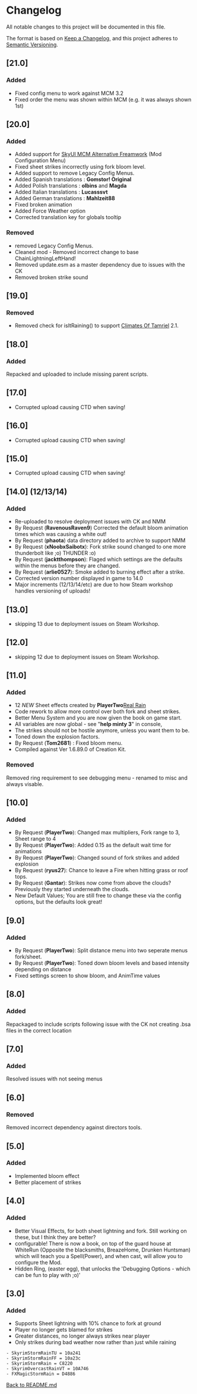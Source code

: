 # Changelog
All notable changes to this project will be documented in this file.

The format is based on [Keep a Changelog](https://keepachangelog.com/en/1.0.0/),
and this project adheres to [Semantic Versioning](https://semver.org/spec/v2.0.0.html).

## [21.0]
### Added
* Fixed config menu to work against MCM 3.2
* Fixed order the menu was shown within MCM (e.g. it was always shown 1st)


## [20.0]
### Added
* Added support for [SkyUI MCM Alternative Freamwork](https://www.nexusmods.com/skyrim/mods/81760) (Mod Configuration Menu)
* Fixed sheet strikes incorrectly using fork bloom level.
* Added support to remove Legacy Config Menus. 
* Added Spanish translations : <b>Gomstor! Original</b>
* Added Polish translations : <b>olbins</b> and <b>Magda</b>
* Added Italian translations : <b>Lucasssvt</b>
* Added German translations : <b>Mahlzeit88</b>
* Fixed broken animation
* Added Force Weather option
* Corrected translation key for globals tooltip

### Removed
 *  removed Legacy Config Menus. 
 * Cleaned mod - Removed incorrect change to base ChainLightningLeftHand! 
 * Removed update.esm as a master dependency due to issues with the CK
 * Removed broken strike sound


## [19.0]
### Removed
- Removed check for isItRaining() to support [Climates Of Tamriel](https://www.nexusmods.com/skyrim/mods/17802/) 2.1.


## [18.0]
### Added
 Repacked and uploaded to include missing parent scripts.


## [17.0]
 - Corrupted upload causing CTD when saving! 


## [16.0]
 - Corrupted upload causing CTD when saving! 


## [15.0]
 - Corrupted upload causing CTD when saving! 


## [14.0]  (12/13/14)
### Added
 * Re-uploaded to resolve deployment issues with CK and NMM 
 * By Request (<b>RavenousRaven9</b>) Corrected the default bloom animation times which was causing a white out!
 * By Request (<b>phaota</b>) data directory added to archive to support NMM
 * By Request (<b>xNoobxSaibotx</b>): Fork strike sound changed to one more thunderbolt like ;o) THUNDER :o)
 * By Request (<b>jacktthompson</b>): Flaged which settings are the defaults within the menus before they are changed.
 * By Request (<b>arlie0527</b>): Smoke added to burning effect after a strike.
 * Corrected version number displayed in game to 14.0
 * Major increments (12/13/14/etc) are due to how Steam workshop handles versioning of uploads!


## [13.0]
- skipping 13 due to deployment issues on Steam Workshop.


## [12.0]
- skipping 12 due to deployment issues on Steam Workshop.


## [11.0]
### Added
 * 12 *NEW* Sheet effects created by <b>PlayerTwo</b>[Real Rain](https://www.nexusmods.com/skyrim/mods/16541/?)
 * Code rework to allow more control over both fork and sheet strikes.
 * Better Menu System and you are now given the book on game start.
 * All variables are now global - see "<b>help minty 3</b>" in console,
 * The strikes should not be hostile anymore, unless you want them to be.
 * Toned down the explosion factors.
 * By Request (<b>Tom2681</b>) : Fixed bloom menu.
 * Compiled against Ver 1.6.89.0 of Creation Kit.
 
 
### Removed
 Removed ring requirement to see debugging menu - renamed to misc and always visable.


## [10.0]
### Added
 * By Request (<b>PlayerTwo</b>): Changed max multipliers, Fork range to 3, Sheet range to 4
 * By Request (<b>PlayerTwo</b>): Added 0.15 as the default wait time for animations
 * By Request (<b>PlayerTwo</b>): Changed sound of fork strikes and added explosion
 * By Request (<b>ryus27</b>): Chance to leave a Fire when hitting grass or roof tops. 
 * By Request (<b>Gantar</b>): Strikes now come from above the clouds? Previously they started underneath the clouds.
 * New Default Values; You are still free to change these via the config options, but the defaults look great!


## [9.0]
### Added
 * By Request (<b>PlayerTwo</b>): Split distance menu into two seperate menus fork/sheet. 
 * By Request (<b>PlayerTwo</b>): Toned down bloom levels and based intensity depending on distance
 * Fixed settings screen to show bloom, and AnimTime values


## [8.0]
### Added
 Repackaged to include scripts following issue with the CK not creating .bsa files in the correct location


## [7.0]
### Added
 Resolved issues with not seeing menus


## [6.0]
### Removed
Removed incorrect dependency against directors tools.


## [5.0]
### Added
 * Implemented bloom effect 
 * Better placement of strikes


## [4.0]  
### Added
* Better Visual Effects, for both sheet lightning and fork. Still working on these, but I think they are better?
* configurable! There is now a book, on top of the guard house at WhiteRun (Opposite the blacksmiths, BreazeHome, Drunken Huntsman) which will teach you a Spell(Power), and when cast, will allow you to configure the Mod.
* Hidden Ring, (easter egg), that unlocks the 'Debugging Options - which can be fun to play with ;o)'


## [3.0]  
### Added
* Supports Sheet lightning with 10% chance to fork at ground
* Player no longer gets blamed for strikes
* Greater distances, no longer always strikes near player
* Only strikes during bad weather now rather than just while raining

~~~~
- SkyrimStormRainTU = 10a241
- SkyrimStormRainFF = 10a23c
- SkyrimStormRain = C8220
- SkyrimOvercastRainVT = 10A746
- FXMagicStormRain = D4886
~~~~

[Back to README.md](../README.md)
